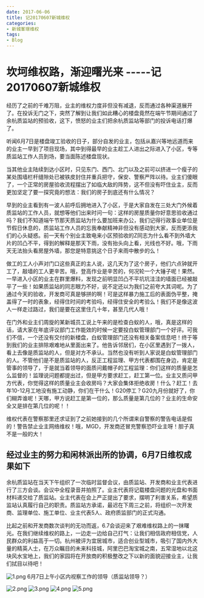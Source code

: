 ```yaml
---
date: 2017-06-06
title: 记20170607新城维权
categories:
- 新城峯璟维权
tags:
- Blog
---
```


坎坷维权路，渐迎曙光来 -----记20170607新城维权
=== 

经历了之前的千难万阻，业主的维权力度非但没有减退，反而通过各种渠道展开了。在投诉无门之下，突然了解到让我们如此糟心的楼盘竟然在端午节期间通过了余杭质监站的预验收，这下，愤怒的业主们把余杭质监站等部门的投诉电话打爆了。

听闻6月7日是楼盘竣工验收的日子，部分自发的业主，包括从嘉兴等地远道而来的业主一早到了项目现场，其中到得最早的业主趁工人进出之际进入了小区，专等质监站工作人员到场，要当面陈述楼盘现状。

当其他业主陆续到达小区时，只见东门、西门、北门以及之前可以挤进一个瘦子的某处围墙栏杆缝隙处已被铁皮封住并重兵把守，保安、警察严阵以待。业主们傻眼了，一个正常的房屋验收流程摆出了如临大敌的阵势，这不但没有吓住业主，反而更加坚定了要一探究竟的想法：我们的房子到底还有什么情况？

早到的业主看到有一波人前呼后拥地进入了小区，于是大家自发在三处大门外候着质监站的工作人员，就想等他们出来时问一句：这样的房屋质量你好意思验收通过吗？我们不知道端午节那天质监站为什么要加班来办公，我们记得行政事业单位是节假日休息的，质监站工作人员的忘我奉献精神非但没有感动到大家，反而更添我们的心头疑惑。前一天有个别业主致电来小区预验收的Z同志为什么看不到外墙大片的凹凸不平，得到的解释是那天下雨，没有抬头向上看，光线也不好。哦，下雨天无法抬头看房屋外墙，那您是特意挑这个日子来雨中散步的么！

做工的工人小声对门口这些真正的主人说，这几天为了这个房子，他们六点钟就开工了，敲墙的工人更辛苦。哦，登高作业是辛苦的，何况轮一个大锤子呢！果然。一早进入小区的业主在群里爆料，发现之前明显凹凸不平坑坑洼洼的墙面已经被敲平了一些！如果质监站的同志眼力不好，说不定还以为我们之前夸大其词呢。为了通过今天的验收，开发商可真是够拼的啊！可是这样暴力施工后的表面伪平整，掩盖得了一时的表象，经得住时间的考验吗，经得住安全的考验么！我们不是像这波人一样走过路过，我们是要在这里住几十年，甚至几代人哦！

在门外和业主们周旋的某新城员工说上午来的是检查白蚁的人，哦，真是这样的话，请大家在年底评议部门工作能效的时候一定要投白蚁管理部门一个好评。可我们不信，一个还没有交付的新楼盘，白蚁管理部门还没有相关备案信息吧！终于等到我们的业主排除艰难地从里面出来了。他告诉邻居们，在小区里遇到了一拨人，看上去像是质监站的人，但是对方不承认。当然也没有听到人家说是白蚁管理部门的人。不管他们是不是质监站的人，反正工程监理、甲方代表都围在身边，肯定是管事的领导了，于是就当着领导的面质问戴帽子的工程监理：你们这样的质量是怎么监督的！监理说问题都提出过，但是甲方要求赶工，赶工第一位。业主又质问甲方代表，你觉得这样的质量业主会收房吗？大家会集体拒绝收房！什么？赶工！去年10-12月工地没有施工动静，你们在干什么！G20停工？G20九月份就好了，你们糊弄谁呢！天哪，甲方说赶工是第一位的，那么质量是第几位的？业主的生命安全又是排在第几位的呢！！

维权代表在警察那里还求证到了之前她接到的几个所谓来自警察的警告电话是假的！警告禁止业主网络维权！哦，MGD，开发商还冒充警察恐吓业主呀！胆子真不是一般的大！

经过业主的努力和闲林派出所的协调，6月7日维权成果如下
---

余杭质监站在当天下午组织了一次临时监督会议，由质监站、开发商和业主代表进行了三方会谈。会议中全程录音并拍照了。业主代表将记载楼盘问题的光盘和书面材料递交给了质监站。业主代表在会上严正提出了要求，摆明了利害关系，希望质监站认真履行自己的职责。质监站方承诺，最迟在下周三之前，将组织一次开发商、监理单位、施工单位、业主代表5人、政府质监部门的正式沟通。

比起之前和开发商数次谈判的无功而返，6.7会谈迎来了艰难维权路上的一抹曙光。在我们继续维权的路上，一边走一边给自己打气：让我们相信政府相信党，人民群众的利益高于一切。杭州被评为宜居城市，适合创业型城市，吸引了国内外大量的精英人士，在万众瞩目的未来科技城，阿里巴巴淘宝城之南，五常湿地以北这块风水宝地上，我们的家园将在开放商的积极整改之下以新的面貌迎接业主，让我们拭目以待吧！

![1.png](http://ata2-img.cn-hangzhou.img-pub.aliyun-inc.com/c0c1775cfadc23458fa539662a615dbc.png)
6月7日上午小区内视察工作的领导（质监站领导？）

![2.png](http://ata2-img.cn-hangzhou.img-pub.aliyun-inc.com/bbbe6e3c4aacea8a8223e0576a828118.png)
![3.png](http://ata2-img.cn-hangzhou.img-pub.aliyun-inc.com/7f0662acf3c2f364e02ca74b529d1881.png)
![4.png](http://ata2-img.cn-hangzhou.img-pub.aliyun-inc.com/4e78009c15c48bc9ae04cb34b7728048.png)
![5.png](http://ata2-img.cn-hangzhou.img-pub.aliyun-inc.com/5b728abfd7e3f688934fbb7fbb78cc61.png)
